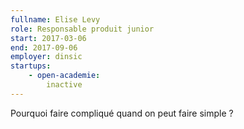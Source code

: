 ```yaml
---
fullname: Elise Levy
role: Responsable produit junior
start: 2017-03-06
end: 2017-09-06
employer: dinsic
startups:
    - open-academie:
        inactive
---
```


Pourquoi faire compliqué quand on peut faire simple ?
